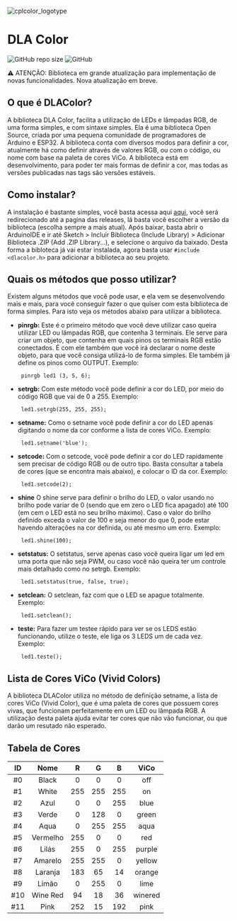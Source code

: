 ![cplcolor_logotype](https://github.com/guilhermelopesdev/dlacolorplus/assets/159596944/d90729fb-2205-4f85-afb1-2ba17a5e52b7)
# DLA Color
 
![GitHub repo size](https://img.shields.io/github/repo-size/guilhermeoliveiralopes/dlacolor?color=ff6464&label=size)
![GitHub](https://img.shields.io/github/license/guilhermeoliveiralopes/dlacolor?color=6ebdff)
 
⚠️ ATENÇÃO: Biblioteca em grande atualização para implementação de novas funcionalidades. Nova atualização em breve.

## O que é DLAColor?

A biblioteca DLA Color, facilita a utilização de LEDs e lâmpadas RGB, de uma forma simples, e com sintaxe simples. Ela é uma biblioteca Open Source, criada por uma pequena comunidade de programadores de Arduino e ESP32. A biblioteca conta com diversos modos para definir a cor, atualmente há como definir através de valores RGB, ou com o código, ou nome com base na paleta de cores ViCo. A biblioteca está em desenvolvimento, para poder ter mais formas de definir a cor, mas todas as versões publicadas nas tags são versões estáveis.
 
## Como instalar?

A instalação é bastante simples, você basta acessa aqui [aqui](https://github.com/guilhermeollopes/dlacolor/releases/), você será redirecionado até a pagina das releases, lá basta você escolher a versão da biblioteca (escolha sempre a mais atual).
Após baixar, basta abrir o ArduinoIDE e ir até Sketch > Incluir Biblioteca (Include Library) > Adicionar Biblioteca .ZIP (Add .ZIP Library...), e selecione o arquivo da baixado. Desta forma a bibloteca já vai estar instalada, agora basta usar `#include <dlacolor.h>` para adicionar a biblioteca ao seu projeto.

## Quais os métodos que posso utilizar?
Existem alguns métodos que você pode usar, e ela vem se desenvolvendo mais e mais, para você conseguir fazer o que quiser com esta biblioteca de forma simples. Para isto veja os métodos abaixo para utilizar a biblioteca.
 
* **pinrgb:** Este é o primeiro método que você deve utilizar caso queira utilizar LED ou lâmpadas RGB, que contenha 3 terminais. Ele serve para criar um objeto, que contenha em quais pinos os terminais RGB estão conectados. É com ele também que você irá declarar o nome deste objeto, para que você consiga utilizá-lo de forma simples. Ele também já define os pinos como OUTPUT. Exemplo:
 
       pinrgb led1 (3, 5, 6);
 
* **setrgb:** Com este método você pode definir a cor do LED, por meio do código RGB que vai de 0 a 255. Exemplo:

       led1.setrgb(255, 255, 255);
* **setname:** Como o setname você pode definir a cor do LED apenas digitando o nome da cor conforme a lista de cores ViCo. Exemplo:

       led1.setname('blue');
* **setcode:** Com o setcode, você pode definir a cor do LED rapidamente sem precisar de código RGB ou de outro tipo. Basta consultar a tabela de cores (que se encontra mais abaixo), e colocar o ID da cor. Exemplo:
 
       led1.setcode(2);
* **shine** O shine serve para definir o brilho do LED, o valor usando no brilho pode variar de 0 (sendo que em zero o LED fica apagado) até 100 (em cem o LED está no seu brilho máximo). Caso o valor do brilho definido exceda o valor de 100 e seja menor do que 0, pode estar havendo alterações na cor definida, ou até mesmo um erro. Exemplo:
 
       led1.shine(100);
* **setstatus:** O setstatus, serve apenas caso você queira ligar um led em uma porta que não seja PWM, ou caso você não queira ter um controle mais detalhado como no setrgb. Exemplo:
 
       led1.setstatus(true, false, true);
* **setclean:** O setclean, faz com que o LED se apague totalmente. Exemplo:
 
       led1.setclean();
* **teste:** Para fazer um testee rápido para ver se os LEDS estão funcionando, utilize o teste, ele liga os 3 LEDS um de cada vez. Exemplo:
 
       led1.teste();
## Lista de Cores ViCo (Vivid Colors)
A biblioteca DLAColor utiliza no método de definição setname, a lista de cores ViCo (Vivid Color), que é uma paleta de cores que possuem cores vivas, que funcionam perfeitamente em um LED ou lâmpada RGB. A utilização desta paleta ajuda evitar ter cores que não vão funcionar, ou que darão um resutado não esperado.
 
## Tabela de Cores
 
ID | Nome | R | G | B | ViCo
:---: | :---: | :---: | :---: | :---: | :---:
#0 | Black | 0 | 0 | 0 | off
#1 | White | 255 | 255 | 255 | on
#2 | Azul | 0 | 0 | 255 | blue
#3 | Verde | 0 | 128 | 0 | green
#4 | Aqua | 0 | 255 | 255 | aqua
#5 | Vermelho | 255 | 0 | 0 | red
#6 | Lilás | 255 | 0 | 255 | purple
#7 | Amarelo | 255 | 255 | 0 | yellow
#8 | Laranja | 183 | 65 | 14 | orange
#9 | Limão | 0 | 255 | 0 | lime
#10 | Wine Red | 94 | 18 | 36 | winered
#11 | Pink | 252 | 15 | 192 |pink
